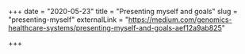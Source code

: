 +++
date = "2020-05-23"
title = "Presenting myself and goals"
slug = "presenting-myself"
externalLink = "https://medium.com/genomics-healthcare-systems/presenting-myself-and-goals-aef12a9ab825"

+++